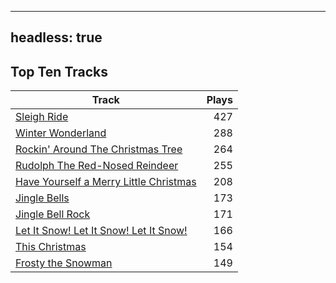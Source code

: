 
---
headless: true
---

## Top Ten Tracks

| Track | Plays |
| --- |  ---: |
|[Sleigh Ride](/songs/sleigh-ride)| 427|
|[Winter Wonderland](/songs/winter-wonderland)| 288|
|[Rockin' Around The Christmas Tree](/songs/rockin-around-the-christmas-tree)| 264|
|[Rudolph The Red-Nosed Reindeer](/songs/rudolph-the-red-nosed-reindeer)| 255|
|[Have Yourself a Merry Little Christmas](/songs/have-yourself-a-merry-little-christmas)| 208|
|[Jingle Bells](/songs/jingle-bells)| 173|
|[Jingle Bell Rock](/songs/jingle-bell-rock)| 171|
|[Let It Snow! Let It Snow! Let It Snow!](/songs/let-it-snow-let-it-snow-let-it-snow)| 166|
|[This Christmas](/songs/this-christmas)| 154|
|[Frosty the Snowman](/songs/frosty-the-snowman)| 149|
